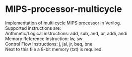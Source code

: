 # MIPS-processor-multicycle
Implementation of multi cycle MIPS processor in Verilog. <br />
Supported instructions are:<br />
Arithmetic/Logical instructions: add, sub, and, or, addi, andi<br />
Memory Reference Instruction: lw, sw<br />
Control Flow Instructions: j, jal, jr, beq, bne<br />
Next to this file a 8-bit memory (txt) is required.<br />
